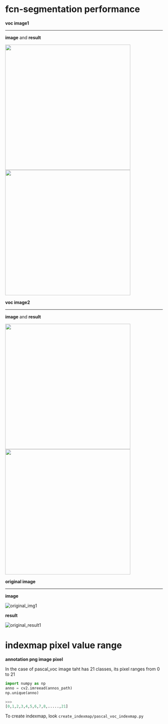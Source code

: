 # fcn-segmentation performance

<b>voc image1</b><hr>

<b>image</b> and <b>result</b>

<img src="https://user-images.githubusercontent.com/48679574/73957794-40b17280-494a-11ea-845f-734f4fa94c86.png" width="400px"><img src="https://user-images.githubusercontent.com/48679574/73957815-4b6c0780-494a-11ea-8179-87460af9e61b.png" width="400px">





<b>voc image2</b><hr>

<b>image</b> and <b>result</b>

<img src="https://user-images.githubusercontent.com/48679574/73957967-84a47780-494a-11ea-849d-af3b5aebad7b.png" width="400px"><img src="https://user-images.githubusercontent.com/48679574/73957978-89692b80-494a-11ea-9d4d-c793d24c3de1.png" width="400px">



<b>original image</b><hr>

<b>image</b>

![original_img1](https://user-images.githubusercontent.com/48679574/73958093-ba496080-494a-11ea-9d81-4dcaa2a2c2dc.png)

<b>result</b>

![original_result1](https://user-images.githubusercontent.com/48679574/73958109-bfa6ab00-494a-11ea-9fc6-9ebada69ce3e.png)

# indexmap pixel value range

<b>annotation png image pixel</b>

In the case of pascal_voc image taht has 21 classes, its pixel ranges from 0 to 21
```python
import numpy as np
anno = cv2.imreead(annos_path)
np.unique(anno)

>>>
[0,1,2,3,4,5,6,7,8,.....,21]

```

To create indexmap, look ```create_indexmap/pascal_voc_indexmap.py```
